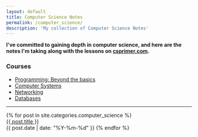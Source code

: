 ```yaml
---
layout: default
title: Computer Science Notes
permalink: /computer_science/
description: 'My collection of Computer Science Notes'
---
```


<strong style="margin-top:-1rem;">
  I've committed to gaining depth in computer science, and here are the notes I'm taking along with the lessons on
  <a href="https://csprimer.com/" target="_blank">csprimer.com</a>.
</strong>

### Courses

- [Programming: Beyond the basics](/computer_science/beyond-the-basics/)
- [Computer Systems](/computer_science/systems/)
- [Networking](/computer_science/networking/)
- [Databases](/computer_science/database/)

--------------

<div class='writing nu'>
  {% for post in site.categories.computer_science %}
    <div><a title='#{{ forloop.rindex }}' href='{{ post.url }}'>{{ post.title }}</a></div>
    <time>{{ post.date | date: "%Y-%m-%d" }}</time>
  {% endfor %}
</div>